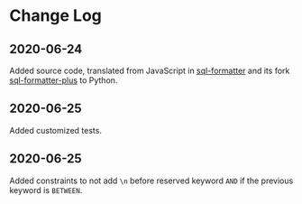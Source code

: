 # Change Log

## 2020-06-24
Added source code, translated from JavaScript in [sql-formatter](https://github.com/zeroturnaround/sql-formatter) and its fork [sql-formatter-plus](https://github.com/kufii/sql-formatter-plus) to Python.

## 2020-06-25
Added customized tests.

## 2020-06-25
Added constraints to not add `\n` before reserved keyword `AND` if the previous keyword is `BETWEEN`.